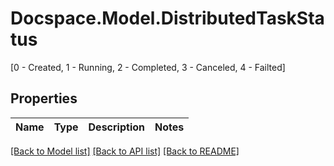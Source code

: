 # Docspace.Model.DistributedTaskStatus
[0 - Created, 1 - Running, 2 - Completed, 3 - Canceled, 4 - Failted]

## Properties

Name | Type | Description | Notes
------------ | ------------- | ------------- | -------------

[[Back to Model list]](../README.md#documentation-for-models) [[Back to API list]](../README.md#documentation-for-api-endpoints) [[Back to README]](../README.md)

